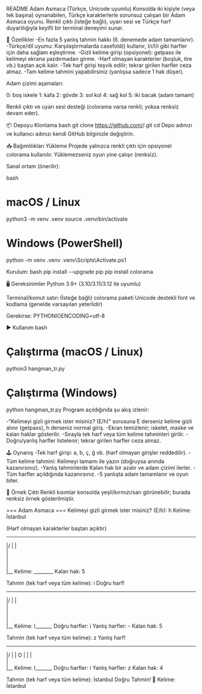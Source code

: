 README
Adam Asmaca (Türkçe, Unicode uyumlu)
Konsolda iki kişiyle (veya tek başına) oynanabilen, Türkçe karakterlerle sorunsuz çalışan bir Adam Asmaca oyunu. Renkli çıktı (isteğe bağlı), uyarı sesi ve Türkçe harf duyarlılığıyla keyifli bir terminal deneyimi sunar.

🧩 Özellikler
-En fazla 5 yanlış tahmin hakkı (6. denemede adam tamamlanır).
-Türkçe/dil uyumu: Karşılaştırmalarda casefold() kullanır, I/ı/İ/i gibi harfler için daha sağlam eşleştirme.
-Gizli kelime girişi (opsiyonel): getpass ile kelimeyi ekrana yazdırmadan girme.
-Harf olmayan karakterler (boşluk, tire vb.) baştan açık kalır.
-Tek harf girişi teşvik edilir; tekrar girilen harfler ceza almaz.
-Tam kelime tahmini yapabilirsiniz (yanlışsa sadece 1 hak düşer).

Adam çizimi aşamaları:

0: boş iskele
1: kafa
2: gövde
3: sol kol
4: sağ kol
5: iki bacak (adam tamam)

Renkli çıktı ve uyarı sesi desteği (colorama varsa renkli; yoksa renksiz devam eder).

📦 Depoyu Klonlama
bash
git clone https://github.com/<kullanici-adi>/<depo-adi>.git
cd <depo-adi>
Depo adınızı ve kullanıcı adınızı kendi GitHub bilginizle değiştirin.

📥 Bağımlılıkları Yükleme
Projede yalnızca renkli çıktı için opsiyonel colorama kullanılır. Yüklemezseniz oyun yine çalışır (renksiz).

Sanal ortam (önerilir):

bash
# macOS / Linux
python3 -m venv .venv
source .venv/bin/activate

# Windows (PowerShell)
python -m venv .venv
.venv\Scripts\Activate.ps1

Kurulum:
bash
pip install --upgrade pip
pip install colorama

🖥 Gereksinimler
Python 3.9+ (3.10/3.11/3.12 ile uyumlu)

Terminal/komut satırı
(İsteğe bağlı) colorama paketi
Unicode destekli font ve kodlama (genelde varsayılan yeterlidir)

Gerekirse: PYTHONIOENCODING=utf-8

▶️ Kullanım
bash
# Çalıştırma (macOS / Linux)
python3 hangman_tr.py

# Çalıştırma (Windows)
python hangman_tr.py
Program açıldığında şu akış izlenir:

-“Kelimeyi gizli girmek ister misiniz? (E/h)” sorusuna E derseniz kelime gizli alınır (getpass), h derseniz normal giriş.
-Ekran temizlenir; iskelet, maske ve kalan haklar gösterilir.
-Sırayla tek harf veya tüm kelime tahminleri girilir.
-Doğru/yanlış harfler listelenir; tekrar girilen harfler ceza almaz.

🕹️ Oynanış
-Tek harf girişi: a, b, ç, ğ vb. (harf olmayan girişler reddedilir).
-Tüm kelime tahmini: Kelimeyi tamamı ile yazın (doğruysa anında kazanırsınız).
-Yanlış tahminlerde Kalan hak bir azalır ve adam çizimi ilerler.
-Tüm harfler açıldığında kazanırsınız.
-5 yanlışta adam tamamlanır ve oyun biter.

🧾 Örnek Çıktı
Renkli kısımlar konsolda yeşil/kırmızı/sarı görünebilir; burada renksiz örnek gösterilmiştir.

=== Adam Asmaca ===
Kelimeyi gizli girmek ister misiniz? (E/h): h
Kelime: İstanbul

(Harf olmayan karakterler baştan açıktır)
  _______
 |/      |
 |       
 |      
 |       
 |         
|__
Kelime: ________
Kalan hak: 5

Tahmin (tek harf veya tüm kelime): i
Doğru harf!

  _______
 |/      |
 |       
 |      
 |       
 |         
|__
Kelime: I_______
Doğru harfler: i
Yanlış harfler: -
Kalan hak: 5

Tahmin (tek harf veya tüm kelime): z
Yanlış harf!

  _______
 |/      |
 |      O
 |      |
 |        
 |         
|__
Kelime: I_______
Doğru harfler: i
Yanlış harfler: z
Kalan hak: 4

Tahmin (tek harf veya tüm kelime): İstanbul
Doğru Tahmin! 🎉
Kelime: İstanbul
